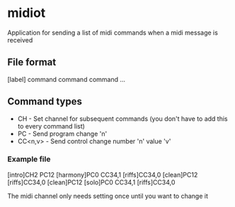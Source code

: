 # midiot
Application for sending a list of midi commands when a midi message is received

## File format
[label] command command command ... 

## Command types
- CH - Set channel for subsequent commands (you don't have to add this to every command list)
- PC<n> - Send program change 'n'
- CC<n,v> - Send control change number 'n' value 'v'

### Example file
[intro]CH2 PC12
[harmony]PC0 CC34,1
[riffs]CC34,0
[clean]PC12
[riffs]CC34,0
[clean]PC12
[solo]PC0 CC34,1
[riffs]CC34,0

The midi channel only needs setting once until you want to change it
